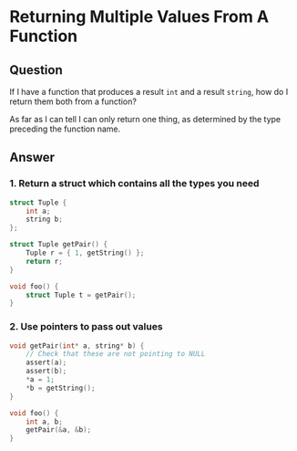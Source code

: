 # Returning Multiple Values From A Function

## Question
If I have a function that produces a result `int` and a result `string`, how do I return them both from a function?

As far as I can tell I can only return one thing, as determined by the type preceding the function name.

## Answer

### 1. Return a struct which contains all the types you need

```c
struct Tuple {
    int a;
    string b;
};

struct Tuple getPair() {
    Tuple r = { 1, getString() };
    return r;
}

void foo() {
    struct Tuple t = getPair();
}
```

### 2. Use pointers to pass out values

```c
void getPair(int* a, string* b) {
    // Check that these are not pointing to NULL
    assert(a);
    assert(b);
    *a = 1;
    *b = getString();
}

void foo() {
    int a, b;
    getPair(&a, &b);
}
```

